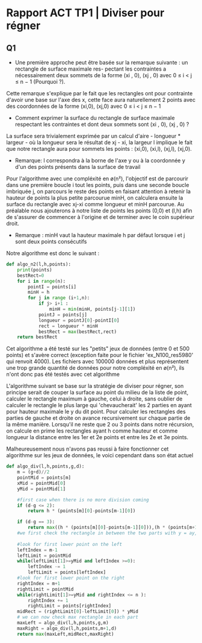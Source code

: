 # Rapport ACT TP1 | Diviser pour régner

## Q1

* Une première approche peut être basée sur la remarque suivante : un rectangle de surface maximale res-
pectant les contraintes a nécessairement deux sommets de la forme (xi , 0), (xj , 0) avec 0 ≤ i < j ≤ n − 1
(Pourquoi ?).

Cette remarque s'explique par le fait que les rectangles ont pour contrainte d'avoir une base sur l'axe des x, cette face aura naturellement 2 points avec des coordonnées de la forme (xi,0), (xj,0) avec 0 ≤ i < j ≤ n − 1

* Comment exprimer la surface du rectangle de surface maximale respectant les contraintes et dont deux
sommets sont (xi , 0), (xj , 0) ?

La surface sera trivialement exprimée par un calcul d'aire - longueur * largeur - où la longueur sera le résultat de xj - xi, la largeur l implique le fait que notre rectangle aura pour sommets les points : (xi,0), (xi,l), (xj,l), (xj,0). 

- Remarque: l correspondra à la borne de l'axe y ou à la coordonnée y d'un des points présents dans la surface de travail

Pour l'algorithme avec une compléxité en ø(n²), l'objectif est de parcourir dans une première boucle i tout les points, puis dans une seconde boucle imbriquée j, on parcours le reste des points en faisant attention à retenir la hauteur de points la plus petite parcourue minH, on calculera ensuite la surface du rectangle avec xj-xi comme longueur et minH parcourue. Au préalable nous ajouterons à notre liste de points les points (0,0) et (l,h) afin de s'assurer de commencer à l'origine et de terminer avec le coin supérieur droit.

- Remarque : minH vaut la hauteur maximale h par défaut lorsque i et j sont deux points consécutifs

Notre algorithme est donc le suivant : 

```python
def algo_n2(l,h,points):
    print(points)
    bestRect=0
    for i in range(n):
        pointI = points[i]
        minH = h
        for j in range (i+1,n):
            if j> i+1 :
                minH = min(minH, points[j-1][1])
            pointJ = points[j]
            longueur = pointJ[0]-pointI[0]
            rect = longueur * minH
            bestRect = max(bestRect,rect)
    return bestRect
```  

Cet algorithme a été testé sur les "petits" jeux de données (entre 0 et 500 points) et s'avère correct (exception faite pour le fichier 'ex_N100_res5980' qui renvoit 4000).
Les fichiers avec 100000 données et plus représentent une trop grande quantité de données pour notre compléxité en ø(n²), ils n'ont donc pas été testés avec cet algorithme 

L'algorithme suivant se base sur la stratégie de diviser pour régner, son principe serait de couper la surface au point du milieu de la liste de point, calculer le rectangle maximum à gauche, celui à droite, sans oublier de calculer le rectangle le plus large qui 'chevaucherait' les 2 parties en ayant pour hauteur maximale le y du dit point. Pour calculer les rectangles des parties de gauche et droite on avance recursivement sur chaque partie de la même manière. Lorsqu'il ne reste que 2 ou 3 points dans notre récursion, on calcule en prime les rectangles ayant h comme hauteur et comme longueur la distance entre les 1er et 2e points et entre les 2e et 3e points.

Malheureusement nous n'avons pas reussi à faire fonctionner cet algorithme sur les jeux de données, le voici cependant dans son état actuel 

```python
def algo_div(l,h,points,g,d):
    m = (g+d)//2
    pointMid = points[m]
    xMid = pointMid[0] 
    yMid = pointMid[1]

    #first case when there is no more division coming
    if (d-g <= 2):
        return h * (points[m][0]-points[m-1][0])

    if (d-g == 3):
        return max((h * (points[m][0]-points[m-1][0])),(h * (points[m+1][0]-points[m][0])))
    #we first check the rectangle in between the two parts with y = ay, with ay the separating point 
    
    #look for first lower point on the left 
    leftIndex = m-1  
    leftLimit = pointMid
    while(leftLimit[1]>=yMid and leftIndex >=0):
        leftIndex -= 1
        leftLimit = points[leftIndex] 
    #look for first lower point on the right 
    rightIndex = m+1  
    rightLimit = pointMid
    while(rightLimit[1]>=yMid and rightIndex <= n ):
        rightIndex += 1
        rightLimit = points[rightIndex]
    midRect = (rightLimit[0]-leftLimit[0]) * yMid
    # we can now check max rectangle in each part 
    maxLeft = algo_div(l,h,points,g,m)
    maxRight = algo_div(l,h,points,m+1,d)
    return max(maxLeft,midRect,maxRight)

```
